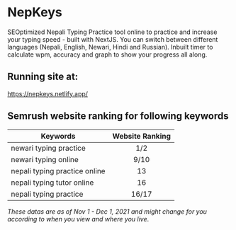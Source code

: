 # NepKeys
SEOptimized Nepali Typing Practice tool online to practice and increase your typing speed - built with NextJS. You can switch between different languages (Nepali, English, Newari, Hindi and Russian). 
Inbuilt timer to calculate wpm, accuracy and graph to show your progress all along.

## Running site at:
https://nepkeys.netlify.app/

## Semrush website ranking for following keywords

| Keywords                           | Website Ranking |
| ---------------------------------- |:---------------:| 
| newari typing practice             | 1/2             |
| newari typing online               | 9/10            | 
| nepali typing practice online      | 13              | 
| nepali typing tutor online         | 16              | 
| nepali typing practice             | 16/17           | 

*These datas are as of Nov 1 - Dec 1, 2021 and might change for you according to when you view and where you live*. 
